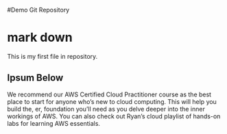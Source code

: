 #Demo Git Repository
# mark down

This is my first file in repository.

## Ipsum Below

We recommend our AWS Certified Cloud Practitioner course as the best place to start for anyone who’s new to cloud computing. This will help you build the, er, foundation you’ll need as you delve deeper into the inner workings of AWS. You can also check out Ryan’s cloud playlist of hands-on labs for learning AWS essentials.